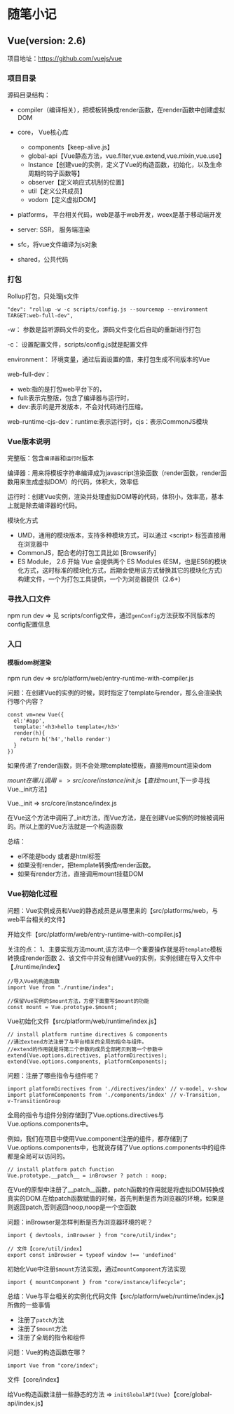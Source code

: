 # 随笔小记

## Vue(version: 2.6)

项目地址：<https://github.com/vuejs/vue>

### 项目目录

源码目录结构：

- compiler（编译相关），把模板转换成render函数，在render函数中创建虚拟DOM

- core， Vue核心库
  - components【keep-alive.js】
  - global-api【Vue静态方法，vue.filter,vue.extend,vue.mixin,vue.use】
  - Instance【创建vue的实例，定义了Vue的构造函数，初始化，以及生命周期的钩子函数等】
  - observer【定义响应式机制的位置】
  - util【定义公共成员】
  - vodom【定义虚拟DOM】

- platforms， 平台相关代码，web是基于web开发，weex是基于移动端开发

- server: SSR， 服务端渲染

- sfc，将vue文件编译为js对象

- shared，公共代码

### 打包

Rollup打包，只处理js文件

```code
"dev": "rollup -w -c scripts/config.js --sourcemap --environment TARGET:web-full-dev",
```

-w： 参数是监听源码文件的变化，源码文件变化后自动的重新进行打包

-c： 设置配置文件，scripts/config.js就是配置文件

environment： 环境变量，通过后面设置的值，来打包生成不同版本的Vue

web-full-dev：

- web:指的是打包web平台下的，
- full:表示完整版，包含了编译器与运行时，
- dev:表示的是开发版本，不会对代码进行压缩。

web-runtime-cjs-dev：runtime:表示运行时，cjs：表示CommonJS模块

### Vue版本说明

完整版：包含`编译器`和`运行时`版本

编译器：用来将模板字符串编译成为javascript渲染函数（render函数，render函数用来生成虚拟DOM）的代码，体积大，效率低

运行时：创建Vue实例，渲染并处理虚拟DOM等的代码，体积小，效率高，基本上就是除去编译器的代码。

模块化方式

- UMD，通用的模块版本，支持多种模块方式，可以通过 \<script> 标签直接用在浏览器中
- CommonJS，配合老的打包工具比如 [Browserify]
- ES Module， 2.6 开始 Vue 会提供两个 ES Modules (ESM，也是ES6的模块化方式，这时标准的模块化方式，后期会使用该方式替换其它的模块化方式) 构建文件，一个为打包工具提供，一个为浏览器提供（2.6+）

### 寻找入口文件

npm run dev => 见 scripts/config文件，通过`genConfig`方法获取不同版本的config配置信息

### 入口

#### 模板dom树渲染

npm run dev => src/platform/web/entry-runtime-with-compiler.js

问题：在创建Vue的实例的时候，同时指定了template与render，那么会渲染执行哪个内容？

```code
const vm=new Vue({
  el:'#app',
  template:'<h3>hello template</h3>'
  render(h){
    return h('h4','hello render')
  }
})
```

如果传递了render函数，则不会处理template模板，直接用mount渲染dom

$mount在哪儿调用 => src/core/instance/init.js【查找$mount,下一步寻找Vue._init方法】

Vue._init => src/core/instance/index.js

在Vue这个方法中调用了_init方法，而Vue方法，是在创建Vue实例的时候被调用的。所以上面的Vue方法就是一个构造函数

总结：

- el不能是body 或者是html标签
- 如果没有render，把template转换成render函数。
- 如果有render方法，直接调用mount挂载DOM

### Vue初始化过程

问题：Vue实例成员和Vue的静态成员是从哪里来的【src/platforms/web，与web平台相关的文件】

开始文件【src/platform/web/entry-runtime-with-compiler.js】

关注的点：
1、主要实现方法mount,该方法中一个重要操作就是将`template`模板转换成render函数
2、该文件中并没有创建Vue的实例，实例创建在导入文件中【./runtime/index】

```code
//导入Vue的构造函数
import Vue from "./runtime/index";
```

```code
//保留Vue实例的$mount方法，方便下面重写$mount的功能
const mount = Vue.prototype.$mount;
```

Vue初始化文件【src/platform/web/runtime/index.js】

```code
// install platform runtime directives & components
//通过extend方法注册了与平台相关的全局的指令与组件。
//extend的作用就是将第二个参数的成员全部拷贝到第一个参数中
extend(Vue.options.directives, platformDirectives);
extend(Vue.options.components, platformComponents);
```

问题：注册了哪些指令与组件呢？

```code
import platformDirectives from './directives/index' // v-model, v-show
import platformComponents from './components/index' // v-Transition, v-TransitionGroup
```

全局的指令与组件分别存储到了Vue.options.directives与Vue.options.components中。

例如，我们在项目中使用Vue.component注册的组件，都存储到了Vue.options.components中，也就说存储了Vue.options.components中的组件都是全局可以访问的。

```code
// install platform patch function
Vue.prototype.__patch__ = inBrowser ? patch : noop;
```

在Vue的原型中注册了__patch__函数，patch函数的作用就是将虚拟DOM转换成真实的DOM.在给patch函数赋值的时候，首先判断是否为浏览器的环境，如果是则返回patch,否则返回noop,noop是一个空函数

问题：inBrowser是怎样判断是否为浏览器环境的呢？

```code
import { devtools, inBrowser } from "core/util/index";
```

```code
// 文件【core/util/index】
export const inBrowser = typeof window !== 'undefined'
```

初始化Vue中注册`$mount`方法实现，通过`mountComponent`方法实现

```code
import { mountComponent } from "core/instance/lifecycle";
```

总结：Vue与平台相关的实例化代码文件【src/platform/web/runtime/index.js】所做的一些事情

- 注册了`patch`方法
- 注册了`$mount`方法
- 注册了全局的指令和组件

问题：Vue的构造函数在哪？

```code
import Vue from "core/index";
```

文件【core/index】

给Vue构造函数注册一些静态的方法 => `initGlobalAPI(Vue)`【core/global-api/index.js】